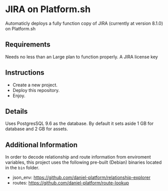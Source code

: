 # JIRA on Platform.sh

Automaticly deploys a fully function copy of JIRA (currently at version 8.1.0) on 
Platform.sh

## Requirements

Needs no less than an Large plan to function properly.
A JIRA license key

## Instructions

- Create a new project.
- Deploy this repository.
- Enjoy.

## Details

Uses PostgresSQL 9.6 as the database.  By default it sets aside 1 GB for database and 2 GB for assets.

## Additional Information

In order to decode relationship and route information from enviroment 
variables, this project uses the following pre-built (Debian) binaries 
located in the `bin` folder.

- json_env: https://github.com/daniel-platform/relationship-explorer
- routes: https://github.com/daniel-platform/route-lookup

